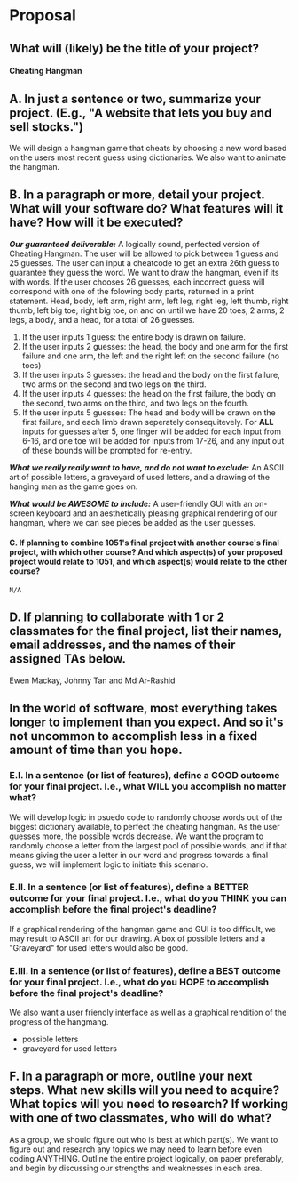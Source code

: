 # Proposal

## What will (likely) be the title of your project?

#### Cheating Hangman

## A. In just a sentence or two, summarize your project. (E.g., "A website that lets you buy and sell stocks.")

We will design a hangman game that cheats by choosing a new word based on the users most recent guess using dictionaries. We also want to animate the hangman.

## B. In a paragraph or more, detail your project. What will your software do? What features will it have? How will it be executed?

***Our guaranteed deliverable:*** A logically sound, perfected version of Cheating Hangman. The user will be allowed to pick between 1 guess and 25 guesses. The user can input a cheatcode to get an extra 26th guess to guarantee they guess the word. We want to draw the hangman, even if its with words. If the user chooses 26 guesses, each incorrect guess will correspond with one of the folowing body parts, returned in a print statement. Head, body, left arm, right arm, left leg, right leg, left thumb, right thumb, left big toe, right big toe, on and on until we have 20 toes, 2 arms, 2 legs, a body, and a head, for a total of 26 guesses. 
1. If the user inputs 1 guess: the entire body is drawn on failure.
2. If the user inputs 2 guesses: the head, the body and one arm for the first failure and one arm, the left and the right left on the second failure (no toes)
3. If the user inputs 3  guesses: the head and the body on the first failure, two arms on the second and two legs on the third.
4. If the user inputs 4 guesses: the head on the first failure, the body on the second, two arms on the third, and two legs on the fourth.
5. If the user inputs 5 guesses: The head and body will be drawn on the first failure, and each limb drawn seperately consequitevely.
For **ALL** inputs for guesses after 5, one finger will be added for each input from 6-16, and one toe will be added for inputs from 17-26, and any input out of these bounds will be prompted for re-entry.

***What we really really want to have, and do not want to exclude:*** An ASCII art of possible letters, a graveyard of used letters, and a drawing of the hanging man as the game goes on.

***What would be AWESOME to include:*** A user-friendly GUI with an on-screen keyboard and an aesthetically pleasing graphical rendering of our hangman, where we can see pieces be added as the user guesses.

#### C. If planning to combine 1051's final project with another course's final project, with which other course? And which aspect(s) of your proposed project would relate to 1051, and which aspect(s) would relate to the other course?

    N/A

## D. If planning to collaborate with 1 or 2 classmates for the final project, list their names, email addresses, and the names of their assigned TAs below.

Ewen Mackay, Johnny Tan and Md Ar-Rashid

## In the world of software, most everything takes longer to implement than you expect. And so it's not uncommon to accomplish less in a fixed amount of time than you hope.

### E.I. In a sentence (or list of features), define a GOOD outcome for your final project. I.e., what WILL you accomplish no matter what?

We will develop logic in psuedo code to randomly choose words out of the biggest dictionary available, to perfect the cheating hangman. As the user guesses more, the possible words decrease. We want the program to randomly choose a letter from the largest pool of possible words, and if that means giving the user a letter in our word and progress towards a final guess, we will implement logic to initiate this scenario.

### E.II. In a sentence (or list of features), define a BETTER outcome for your final project. I.e., what do you THINK you can accomplish before the final project's deadline?

If a graphical rendering of the hangman game and GUI is too difficult, we may result to ASCII art for our drawing. A box of possible letters and a "Graveyard" for used letters would also be good.


### E.III. In a sentence (or list of features), define a BEST outcome for your final project. I.e., what do you HOPE to accomplish before the final project's deadline?

We also want a user friendly interface as well as a graphical rendition of the progress of the hangmang. 
- possible letters
- graveyard for used letters

## F. In a paragraph or more, outline your next steps. What new skills will you need to acquire? What topics will you need to research? If working with one of two classmates, who will do what?

As a group, we should figure out who is best at which part(s). We want to figure out and research any topics we may need to learn before even coding ANYTHING. Outline the entire project logically, on paper preferably, and begin by discussing our strengths and weaknesses in each area.
